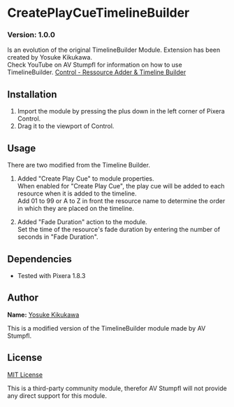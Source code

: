 # CreatePlayCueTimelineBuilder

### Version: 1.0.0

Is an evolution of the original TimelineBuilder Module. Extension has been created by Yosuke Kikukawa.  
Check YouTube on AV Stumpfl for information on how to use TimelineBuilder.
[Control - Ressource Adder & Timeline Builder](https://www.youtube.com/watch?v=l0miuczZ_zU)

## Installation

1. Import the module by pressing the plus down in the left corner of Pixera Control.
2. Drag it to the viewport of Control.

## Usage

There are two modified from the Timeline Builder.  
1. Added "Create Play Cue" to module properties.  
When enabled for "Create Play Cue", the play cue will be added to each resource when it is added to the timeline.  
Add 01 to 99 or A to Z in front the resource name to determine the order in which they are placed on the timeline.

2. Added "Fade Duration" action to the module.  
Set the time of the resource's fade duration by entering the number of seconds in "Fade Duration".

## Dependencies

- Tested with Pixera 1.8.3

## Author

**Name:** [Yosuke Kikukawa](https://github.com/YosukeMW)

This is a modified version of the TimelineBuilder module made by AV Stumpfl.

## License

[MIT License](https://github.com/pixera-one/control-modules/blob/main/LICENSE)

This is a third-party community module, therefor AV Stumpfl will not provide any direct support for this module.